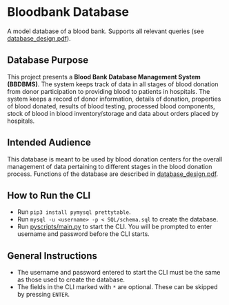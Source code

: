 # Bloodbank Database

A model database of a blood bank. Supports all relevant queries (see [database_design.pdf](Schema/database_design.pdf)).

## Database Purpose

This project presents a <strong>Blood Bank Database Management System (BBDBMS)</strong>. The system keeps track of data 
in all stages of blood donation from donor participation to providing blood to patients in hospitals. The system keeps 
a record of donor information, details of donation, properties of blood donated, results of blood testing, processed 
blood components, stock of blood in blood inventory/storage and data about orders placed by hospitals.

## Intended Audience

This database is meant to be used by blood donation centers for the overall management of data pertaining to different 
stages in the blood donation process. Functions of the database are described in 
[database_design.pdf](Schema/database_design.pdf).

## How to Run the CLI

- Run ```pip3 install pymysql prettytable```.
- Run ```mysql -u <username> -p < SQL/schema.sql``` to create the database.
- Run [pyscripts/main.py](pyscripts/main.py) to start the CLI. You will be prompted to enter username and password before the 
  CLI starts.
  
## General Instructions

- The username and password entered to start the CLI must be the same as those used to create the database.
- The fields in the CLI marked with ```*``` are optional. These can be skipped by pressing ```ENTER```.